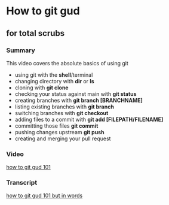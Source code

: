 # How to git gud
## for total scrubs

### Summary
This video covers the absolute basics of using git

* using git with the **shell**/terminal
* changing directory with **dir** or **ls**
* cloning with **git clone**
* checking your status against main with **git status**
* creating branches with **git branch [BRANCHNAME]**
* listing existing branches with **git branch**
* switching branches with **git checkout**
* adding files to a commit with **git add [FILEPATH/FILENAME]**
* committing those files **git commit**
* pushing changes upstream **git push**
* creating and merging your pull request


### Video
[how to git gud 101](https://www.youtube.com/watch?v=ERNVd-pBEMs)

### Transcript
[how to git gud 101 but in words](https://gist.github.com/danielewartwelch/d47a5a7b7c3c5e7adb982bea6165a1a6)
